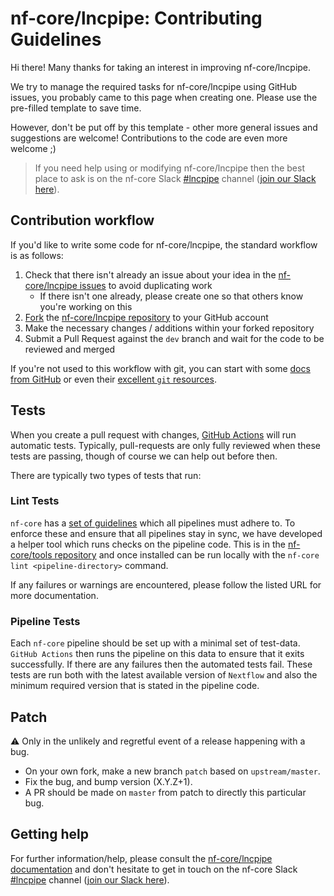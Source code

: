 # nf-core/lncpipe: Contributing Guidelines

Hi there!
Many thanks for taking an interest in improving nf-core/lncpipe.

We try to manage the required tasks for nf-core/lncpipe using GitHub issues, you probably came to this page when creating one.
Please use the pre-filled template to save time.

However, don't be put off by this template - other more general issues and suggestions are welcome!
Contributions to the code are even more welcome ;)

> If you need help using or modifying nf-core/lncpipe then the best place to ask is on the nf-core Slack [#lncpipe](https://nfcore.slack.com/channels/lncpipe) channel ([join our Slack here](https://nf-co.re/join/slack)).

## Contribution workflow

If you'd like to write some code for nf-core/lncpipe, the standard workflow is as follows:

1. Check that there isn't already an issue about your idea in the [nf-core/lncpipe issues](https://github.com/nf-core/lncpipe/issues) to avoid duplicating work
    * If there isn't one already, please create one so that others know you're working on this
2. [Fork](https://help.github.com/en/github/getting-started-with-github/fork-a-repo) the [nf-core/lncpipe repository](https://github.com/nf-core/lncpipe) to your GitHub account
3. Make the necessary changes / additions within your forked repository
4. Submit a Pull Request against the `dev` branch and wait for the code to be reviewed and merged

If you're not used to this workflow with git, you can start with some [docs from GitHub](https://help.github.com/en/github/collaborating-with-issues-and-pull-requests) or even their [excellent `git` resources](https://try.github.io/).

## Tests

When you create a pull request with changes, [GitHub Actions](https://github.com/features/actions) will run automatic tests.
Typically, pull-requests are only fully reviewed when these tests are passing, though of course we can help out before then.

There are typically two types of tests that run:

### Lint Tests

`nf-core` has a [set of guidelines](https://nf-co.re/developers/guidelines) which all pipelines must adhere to.
To enforce these and ensure that all pipelines stay in sync, we have developed a helper tool which runs checks on the pipeline code. This is in the [nf-core/tools repository](https://github.com/nf-core/tools) and once installed can be run locally with the `nf-core lint <pipeline-directory>` command.

If any failures or warnings are encountered, please follow the listed URL for more documentation.

### Pipeline Tests

Each `nf-core` pipeline should be set up with a minimal set of test-data.
`GitHub Actions` then runs the pipeline on this data to ensure that it exits successfully.
If there are any failures then the automated tests fail.
These tests are run both with the latest available version of `Nextflow` and also the minimum required version that is stated in the pipeline code.

## Patch

:warning: Only in the unlikely and regretful event of a release happening with a bug.

* On your own fork, make a new branch `patch` based on `upstream/master`.
* Fix the bug, and bump version (X.Y.Z+1).
* A PR should be made on `master` from patch to directly this particular bug.

## Getting help

For further information/help, please consult the [nf-core/lncpipe documentation](https://nf-co.re/lncpipe/usage) and don't hesitate to get in touch on the nf-core Slack [#lncpipe](https://nfcore.slack.com/channels/lncpipe) channel ([join our Slack here](https://nf-co.re/join/slack)).
